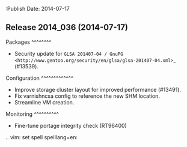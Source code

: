 :Publish Date: 2014-07-17

Release 2014_036 (2014-07-17)
-----------------------------

Packages
^^^^^^^^

* Security update for `GLSA 201407-04 / GnuPG
  <http://www.gentoo.org/security/en/glsa/glsa-201407-04.xml>`_ (#13539).


Configuration
^^^^^^^^^^^^^

* Improve storage cluster layout for improved performance (#13491).
* Fix varnishncsa config to reference the new SHM location.
* Streamline VM creation.


Monitoring
^^^^^^^^^^

* Fine-tune portage integrity check (RT96400)


.. vim: set spell spelllang=en:

